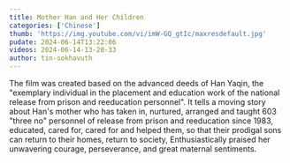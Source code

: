 ```yaml
---
title: Mother Han and Her Children
categories: ['Chinese']
thumb: 'https://img.youtube.com/vi/imW-GQ_gtIc/maxresdefault.jpg'
pudate: 2024-06-14T13:22:06
videos: 2024-06-14-13-20-33
author: tin-sokhavuth
---
```

The film was created based on the advanced deeds of Han Yaqin, the "exemplary individual in the placement and education work of the national release from prison and reeducation personnel". It tells a moving story about Han's mother who has taken in, nurtured, arranged and taught 603 "three no" personnel of release from prison and reeducation since 1983, educated, cared for, cared for and helped them, so that their prodigal sons can return to their homes, return to society, Enthusiastically praised her unwavering courage, perseverance, and great maternal sentiments.